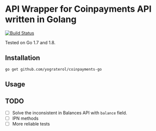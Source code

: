 # API Wrapper for Coinpayments API written in Golang

[![Build Status](https://travis-ci.org/yograterol/coinpayments-go.svg?branch=master)](https://travis-ci.org/yograterol/coinpayments-go)

Tested on Go 1.7 and 1.8.

## Installation

`go get github.com/yograterol/coinpayments-go`

## Usage


## TODO

- [ ] Solve the inconsistent in Balances API with `balance` field.
- [ ] IPN methods
- [ ] More reliable tests
